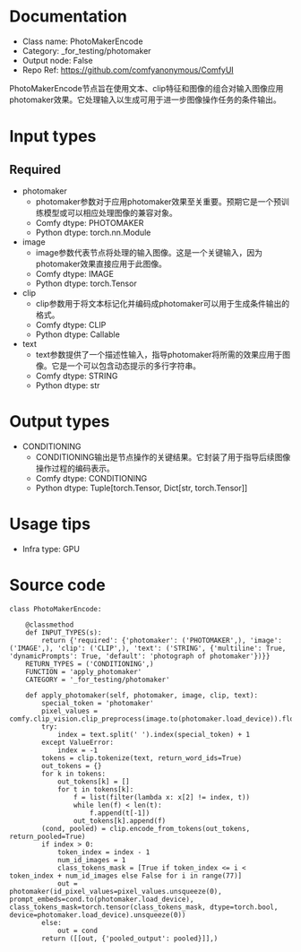 # Documentation
- Class name: PhotoMakerEncode
- Category: _for_testing/photomaker
- Output node: False
- Repo Ref: https://github.com/comfyanonymous/ComfyUI

PhotoMakerEncode节点旨在使用文本、clip特征和图像的组合对输入图像应用photomaker效果。它处理输入以生成可用于进一步图像操作任务的条件输出。

# Input types
## Required
- photomaker
    - photomaker参数对于应用photomaker效果至关重要。预期它是一个预训练模型或可以相应处理图像的兼容对象。
    - Comfy dtype: PHOTOMAKER
    - Python dtype: torch.nn.Module
- image
    - image参数代表节点将处理的输入图像。这是一个关键输入，因为photomaker效果直接应用于此图像。
    - Comfy dtype: IMAGE
    - Python dtype: torch.Tensor
- clip
    - clip参数用于将文本标记化并编码成photomaker可以用于生成条件输出的格式。
    - Comfy dtype: CLIP
    - Python dtype: Callable
- text
    - text参数提供了一个描述性输入，指导photomaker将所需的效果应用于图像。它是一个可以包含动态提示的多行字符串。
    - Comfy dtype: STRING
    - Python dtype: str

# Output types
- CONDITIONING
    - CONDITIONING输出是节点操作的关键结果。它封装了用于指导后续图像操作过程的编码表示。
    - Comfy dtype: CONDITIONING
    - Python dtype: Tuple[torch.Tensor, Dict[str, torch.Tensor]]

# Usage tips
- Infra type: GPU

# Source code
```
class PhotoMakerEncode:

    @classmethod
    def INPUT_TYPES(s):
        return {'required': {'photomaker': ('PHOTOMAKER',), 'image': ('IMAGE',), 'clip': ('CLIP',), 'text': ('STRING', {'multiline': True, 'dynamicPrompts': True, 'default': 'photograph of photomaker'})}}
    RETURN_TYPES = ('CONDITIONING',)
    FUNCTION = 'apply_photomaker'
    CATEGORY = '_for_testing/photomaker'

    def apply_photomaker(self, photomaker, image, clip, text):
        special_token = 'photomaker'
        pixel_values = comfy.clip_vision.clip_preprocess(image.to(photomaker.load_device)).float()
        try:
            index = text.split(' ').index(special_token) + 1
        except ValueError:
            index = -1
        tokens = clip.tokenize(text, return_word_ids=True)
        out_tokens = {}
        for k in tokens:
            out_tokens[k] = []
            for t in tokens[k]:
                f = list(filter(lambda x: x[2] != index, t))
                while len(f) < len(t):
                    f.append(t[-1])
                out_tokens[k].append(f)
        (cond, pooled) = clip.encode_from_tokens(out_tokens, return_pooled=True)
        if index > 0:
            token_index = index - 1
            num_id_images = 1
            class_tokens_mask = [True if token_index <= i < token_index + num_id_images else False for i in range(77)]
            out = photomaker(id_pixel_values=pixel_values.unsqueeze(0), prompt_embeds=cond.to(photomaker.load_device), class_tokens_mask=torch.tensor(class_tokens_mask, dtype=torch.bool, device=photomaker.load_device).unsqueeze(0))
        else:
            out = cond
        return ([[out, {'pooled_output': pooled}]],)
```